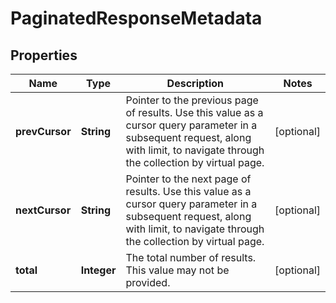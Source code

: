 

# PaginatedResponseMetadata


## Properties

| Name | Type | Description | Notes |
|------------ | ------------- | ------------- | -------------|
|**prevCursor** | **String** | Pointer to the previous page of results. Use this value as a cursor query parameter in a subsequent request, along with limit, to navigate through the collection by virtual page. |  [optional] |
|**nextCursor** | **String** | Pointer to the next page of results. Use this value as a cursor query parameter in a subsequent request, along with limit, to navigate through the collection by virtual page. |  [optional] |
|**total** | **Integer** | The total number of results. This value may not be provided. |  [optional] |



